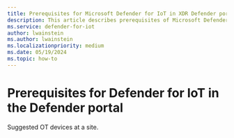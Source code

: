 ```yaml
---
title: Prerequisites for Microsoft Defender for IoT in XDR Defender portal
description: This article describes prerequisites of Microsoft Defender for IoT in XDR Defender portal
ms.service: defender-for-iot
author: lwainstein
ms.author: lwainstein
ms.localizationpriority: medium
ms.date: 05/19/2024
ms.topic: how-to
---
```


# Prerequisites for Defender for IoT in the Defender portal

Suggested OT devices at a site.
